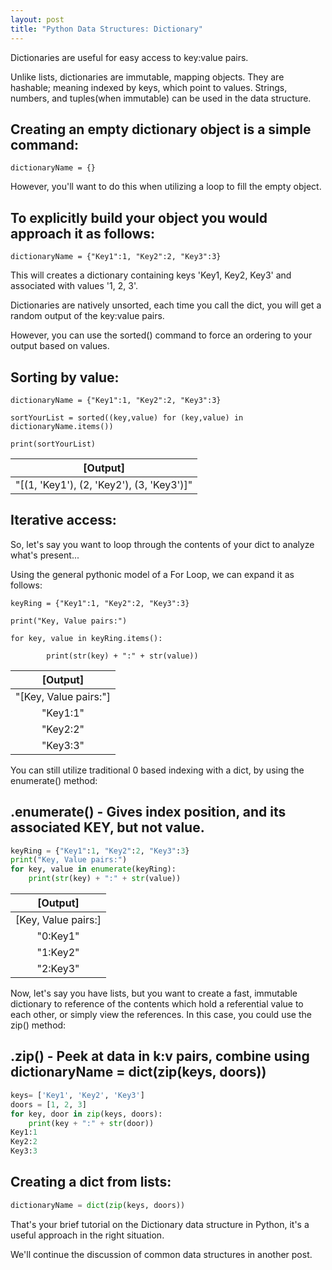 ```yaml
---
layout: post
title: "Python Data Structures: Dictionary"
---
```


Dictionaries are useful for easy access to key:value pairs. 

Unlike lists, dictionaries are immutable, mapping objects.
They are hashable; meaning indexed by keys, which point to values. Strings, numbers, and tuples(when immutable) can be used
in the data structure. 

## Creating an empty dictionary object is a simple command:

`dictionaryName = {}`

However, you'll want to do this when utilizing a loop to fill the empty object.

## To explicitly build your object you would approach it as follows:

`dictionaryName = {"Key1":1, "Key2":2, "Key3":3}`

This will creates a dictionary containing keys 'Key1, Key2, Key3' and associated with values '1, 2, 3'.

Dictionaries are natively unsorted, each time you call the dict, you will get a random output of the key:value pairs.

However, you can use the sorted() command to force an ordering to your output based on values. 

## Sorting by value: 

`dictionaryName = {"Key1":1, "Key2":2, "Key3":3}`

`sortYourList = sorted((key,value) for (key,value) in dictionaryName.items())`

`print(sortYourList)`
 
|[Output]|
|:-----:|
|"[(1, 'Key1'), (2, 'Key2'), (3, 'Key3')]"|

## Iterative access:
So, let's say you want to loop through the contents of your dict to analyze what's present...

Using the general pythonic model of a For Loop, we can expand it as follows:

`keyRing = {"Key1":1, "Key2":2, "Key3":3}`

`print("Key, Value pairs:")`

`for key, value in keyRing.items():`

`        print(str(key) + ":" + str(value))`

|[Output]|
|:---------------:|
|"[Key, Value pairs:"]|
|"Key1:1"|
|"Key2:2"|
|"Key3:3"|

You can still utilize traditional 0 based indexing with a dict, by using the enumerate() method:

## .enumerate() - Gives index position, and its associated KEY, but not value. 

```python
keyRing = {"Key1":1, "Key2":2, "Key3":3}
print("Key, Value pairs:")
for key, value in enumerate(keyRing):
    print(str(key) + ":" + str(value))
```

|[Output]|
|:---------------:|
|[Key, Value pairs:]|
|"0:Key1"|
|"1:Key2"|
|"2:Key3"|


Now, let's say you have lists, but you want to create a fast, immutable dictionary to reference of the contents
which hold a referential value to each other, or simply view the references. In this case, you could use the zip() method:

## .zip() - Peek at data in k:v pairs, combine using dictionaryName = dict(zip(keys, doors))

```python
keys= ['Key1', 'Key2', 'Key3']
doors = [1, 2, 3]
for key, door in zip(keys, doors):
    print(key + ":" + str(door))
Key1:1
Key2:2
Key3:3
```

## Creating a dict from lists:

```python
dictionaryName = dict(zip(keys, doors))
```

That's your brief tutorial on the Dictionary data structure in Python, it's a useful approach in the right situation.

We'll continue the discussion of common data structures in another post. 
